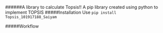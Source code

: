 ######A library to calculate Topsis!!
A pip library created using python to implement TOPSIS
#####Installation
Use `pip install Topsis_101917188_Saiyam`

#####Workflow



